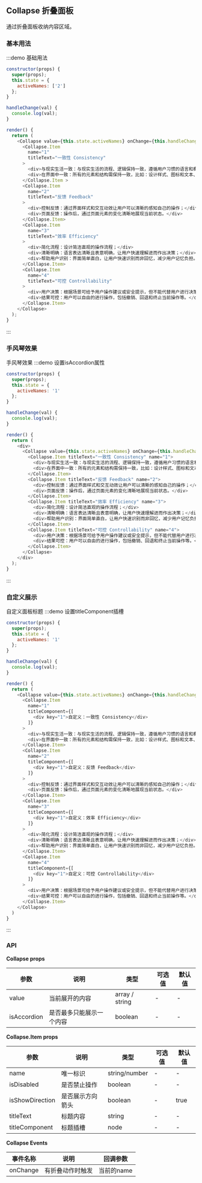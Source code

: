 ## Collapse 折叠面板

通过折叠面板收纳内容区域。


### 基本用法
:::demo 基础用法
```js
constructor(props) {
  super(props);
  this.state = {
    activeNames: ['2']
  };
}

handleChange(val) {
  console.log(val);
}

render() {
  return (
    <Collapse value={this.state.activeNames} onChange={this.handleChange}>
      <Collapse.Item 
        name="1"
        titleText="一致性 Consistency" 
      >
        <div>与现实生活一致：与现实生活的流程、逻辑保持一致，遵循用户习惯的语言和概念；</div>
        <div>在界面中一致：所有的元素和结构需保持一致，比如：设计样式、图标和文本、元素的位置等。</div>
      </Collapse.Item >
      <Collapse.Item  
        name="2"
        titleText="反馈 Feedback" 
      >
        <div>控制反馈：通过界面样式和交互动效让用户可以清晰的感知自己的操作；</div>,
        <div>页面反馈：操作后，通过页面元素的变化清晰地展现当前状态。</div>
      </Collapse.Item>
      <Collapse.Item 
        name="3"
        titleText="效率 Efficiency" 
      >
        <div>简化流程：设计简洁直观的操作流程；</div>
        <div>清晰明确：语言表达清晰且表意明确，让用户快速理解进而作出决策；</div>
        <div>帮助用户识别：界面简单直白，让用户快速识别而非回忆，减少用户记忆负担。</div>
      </Collapse.Item>
      <Collapse.Item 
        name="4"
        titleText="可控 Controllability" 
      >
        <div>用户决策：根据场景可给予用户操作建议或安全提示，但不能代替用户进行决策；</div>
        <div>结果可控：用户可以自由的进行操作，包括撤销、回退和终止当前操作等。</div>
      </Collapse.Item>
    </Collapse>
  );
}
```
:::


### 手风琴效果
手风琴效果
:::demo 设置isAccordion属性
```js
constructor(props) {
  super(props);
  this.state = {
    activeNames: '1'
  };
}

handleChange(val) {
  console.log(val);
}

render() {
  return (
    <div>
      <Collapse value={this.state.activeNames} onChange={this.handleChange.bind(this)} isAccordion>
        <Collapse.Item titleText="一致性 Consistency" name="1">
          <div>与现实生活一致：与现实生活的流程、逻辑保持一致，遵循用户习惯的语言和概念；</div>
          <div>在界面中一致：所有的元素和结构需保持一致，比如：设计样式、图标和文本、元素的位置等。</div>
        </Collapse.Item>
        <Collapse.Item titleText="反馈 Feedback" name="2">
          <div>控制反馈：通过界面样式和交互动效让用户可以清晰的感知自己的操作；</div>
          <div>页面反馈：操作后，通过页面元素的变化清晰地展现当前状态。</div>
        </Collapse.Item>
        <Collapse.Item titleText="效率 Efficiency" name="3">
          <div>简化流程：设计简洁直观的操作流程；</div>
          <div>清晰明确：语言表达清晰且表意明确，让用户快速理解进而作出决策；</div>
          <div>帮助用户识别：界面简单直白，让用户快速识别而非回忆，减少用户记忆负担。</div>
        </Collapse.Item>
        <Collapse.Item titleText="可控 Controllability" name="4">
          <div>用户决策：根据场景可给予用户操作建议或安全提示，但不能代替用户进行决策；</div>
          <div>结果可控：用户可以自由的进行操作，包括撤销、回退和终止当前操作等。</div>
        </Collapse.Item>
      </Collapse>
    </div>
  );
}
```
:::


### 自定义展示
自定义面板标题
:::demo 设置titleComponent插槽
```js
constructor(props) {
  super(props);
  this.state = {
    activeNames: '1'
  };
}

handleChange(val) {
  console.log(val);
}

render() {
  return (
    <Collapse value={this.state.activeNames} onChange={this.handleChange.bind(this)}>
      <Collapse.Item 
        name="1"
        titleComponent={[
          <div key="1">自定义：一致性 Consistency</div>
        ]}
      >
        <div>与现实生活一致：与现实生活的流程、逻辑保持一致，遵循用户习惯的语言和概念；</div>,
        <div>在界面中一致：所有的元素和结构需保持一致，比如：设计样式、图标和文本、元素的位置等。</div>
      </Collapse.Item>
      <Collapse.Item 
        name="2"
        titleComponent={[
          <div key="1">自定义：反馈 Feedback</div>
        ]}
      >
        <div>控制反馈：通过界面样式和交互动效让用户可以清晰的感知自己的操作；</div>,
        <div>页面反馈：操作后，通过页面元素的变化清晰地展现当前状态。</div>
      </Collapse.Item>
      <Collapse.Item 
        name="3"
        titleComponent={[
          <div key="1">自定义：效率 Efficiency</div>
        ]}
      >
        <div>简化流程：设计简洁直观的操作流程；</div>
        <div>清晰明确：语言表达清晰且表意明确，让用户快速理解进而作出决策；</div>
        <div>帮助用户识别：界面简单直白，让用户快速识别而非回忆，减少用户记忆负担。</div>
      </Collapse.Item>
      <Collapse.Item 
        name="4"
        titleComponent={[
          <div key="1">自定义：可控 Controllability</div>
        ]}
      >
        <div>用户决策：根据场景可给予用户操作建议或安全提示，但不能代替用户进行决策；</div>
        <div>结果可控：用户可以自由的进行操作，包括撤销、回退和终止当前操作等。</div>
      </Collapse.Item>
    </Collapse>
  )
}
```
:::


### API

**Collapse props**

| 参数      | 说明          | 类型      | 可选值                           | 默认值  |
|---------- |-------------- |---------- |--------------------------------  |-------- |
| value| 当前展开的内容 | array / string | - | - |
| isAccordion | 是否最多只能展示一个内容 | boolean | - | - |

**Collapse.Item props**

| 参数      | 说明          | 类型      | 可选值                           | 默认值  |
|---------- |-------------- |---------- |--------------------------------  |-------- |
| name | 唯一标识 | string/number | - | - |
| isDisabled | 是否禁止操作 | boolean | - | - |
| isShowDirection | 是否展示方向箭头 | boolean | - | true |
| titleText | 标题内容 | string | - | - |
| titleComponent | 标题插槽 | node | - | - |

**Collapse Events**

| 事件名称 | 说明 | 回调参数 |
|---------- |-------- |---------- |
| onChange | 有折叠动作时触发 | 当前的name |

